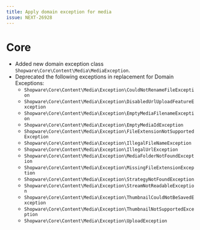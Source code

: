 ```yaml
---
title: Apply domain exception for media
issue: NEXT-26928
---
```

# Core
* Added new domain exception class `Shopware\Core\Content\Media\MediaException`.
* Deprecated the following exceptions in replacement for Domain Exceptions:
  * `Shopware\Core\Content\Media\Exception\CouldNotRenameFileException`
  * `Shopware\Core\Content\Media\Exception\DisabledUrlUploadFeatureException`
  * `Shopware\Core\Content\Media\Exception\EmptyMediaFilenameException`
  * `Shopware\Core\Content\Media\Exception\EmptyMediaIdException`
  * `Shopware\Core\Content\Media\Exception\FileExtensionNotSupportedException`
  * `Shopware\Core\Content\Media\Exception\IllegalFileNameException`
  * `Shopware\Core\Content\Media\Exception\IllegalUrlException`
  * `Shopware\Core\Content\Media\Exception\MediaFolderNotFoundException`
  * `Shopware\Core\Content\Media\Exception\MissingFileExtensionException`
  * `Shopware\Core\Content\Media\Exception\StrategyNotFoundException`
  * `Shopware\Core\Content\Media\Exception\StreamNotReadableException`
  * `Shopware\Core\Content\Media\Exception\ThumbnailCouldNotBeSavedException`
  * `Shopware\Core\Content\Media\Exception\ThumbnailNotSupportedException`
  * `Shopware\Core\Content\Media\Exception\UploadException`
